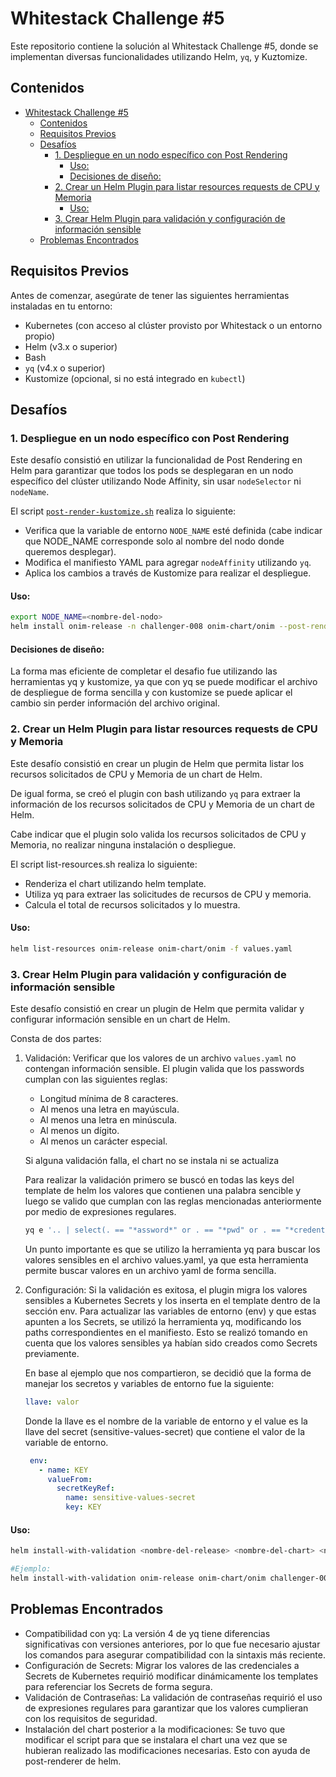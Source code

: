# Whitestack Challenge #5

Este repositorio contiene la solución al Whitestack Challenge #5, donde se implementan diversas funcionalidades utilizando Helm, `yq`, y Kuztomize.

## Contenidos

- [Whitestack Challenge #5](#whitestack-challenge-5)
  - [Contenidos](#contenidos)
  - [Requisitos Previos](#requisitos-previos)
  - [Desafíos](#desafíos)
    - [1. Despliegue en un nodo específico con Post Rendering](#1-despliegue-en-un-nodo-específico-con-post-rendering)
      - [Uso:](#uso)
      - [Decisiones de diseño:](#decisiones-de-diseño)
    - [2. Crear un Helm Plugin para listar resources requests de CPU y Memoria](#2-crear-un-helm-plugin-para-listar-resources-requests-de-cpu-y-memoria)
      - [Uso:](#uso-1)
    - [3. Crear Helm Plugin para validación y configuración de información sensible](#3-crear-helm-plugin-para-validación-y-configuración-de-información-sensible)
  - [Problemas Encontrados](#problemas-encontrados)

## Requisitos Previos

Antes de comenzar, asegúrate de tener las siguientes herramientas instaladas en tu entorno:

- Kubernetes (con acceso al clúster provisto por Whitestack o un entorno propio)
- Helm (v3.x o superior)
- Bash
- `yq` (v4.x o superior)
- Kustomize (opcional, si no está integrado en `kubectl`)

## Desafíos

### 1. Despliegue en un nodo específico con Post Rendering

Este desafío consistió en utilizar la funcionalidad de Post Rendering en Helm para garantizar que todos los pods se desplegaran en un nodo específico del clúster utilizando Node Affinity, sin usar `nodeSelector` ni `nodeName`.

El script [`post-render-kustomize.sh`](scripts/post-render-kustomize.sh) realiza lo siguiente:

- Verifica que la variable de entorno `NODE_NAME` esté definida (cabe indicar que NODE_NAME corresponde solo al nombre del nodo donde queremos desplegar).
- Modifica el manifiesto YAML para agregar `nodeAffinity` utilizando `yq`.
- Aplica los cambios a través de Kustomize para realizar el despliegue.

#### Uso:

```bash
export NODE_NAME=<nombre-del-nodo>
helm install onim-release -n challenger-008 onim-chart/onim --post-renderer ./post-render-kustomize.sh
```
#### Decisiones de diseño:
La forma mas eficiente de completar el desafio fue utilizando las herramientas yq y kustomize, ya que con yq se puede modificar el archivo de despliegue de forma sencilla y con kustomize se puede aplicar el cambio sin perder información del archivo original.

### 2. Crear un Helm Plugin para listar resources requests de CPU y Memoria

Este desafío consistió en crear un plugin de Helm que permita listar los recursos solicitados de CPU y Memoria de un chart de Helm.

De igual forma, se creó el plugin con bash utilizando `yq` para extraer la información de los recursos solicitados de CPU y Memoria de un chart de Helm.

Cabe indicar que el plugin solo valida los recursos solicitados de CPU y Memoria, no realizar ninguna instalación o despliegue.

El script list-resources.sh realiza lo siguiente:
- Renderiza el chart utilizando helm template.
- Utiliza yq para extraer las solicitudes de recursos de CPU y memoria.
- Calcula el total de recursos solicitados y lo muestra.

#### Uso:
    
```bash
helm list-resources onim-release onim-chart/onim -f values.yaml
```

### 3. Crear Helm Plugin para validación y configuración de información sensible

Este desafío consistió en crear un plugin de Helm que permita validar y configurar información sensible en un chart de Helm.

Consta de dos partes:
1. Validación: Verificar que los valores de un archivo `values.yaml` no contengan información sensible. El plugin valida que los passwords cumplan con las siguientes reglas:
   - Longitud mínima de 8 caracteres.
   - Al menos una letra en mayúscula.
   - Al menos una letra en minúscula.
   - Al menos un dígito.
   - Al menos un carácter especial.

    Si alguna validación falla, el chart no se instala ni se actualiza

    Para realizar la validación primero se buscó en todas las keys del template de helm los valores que contienen una palabra sencible y luego se valido que cumplan con las reglas mencionadas anteriormente por medio de expresiones regulares.
    ```bash
    yq e '.. | select(. == "*assword*" or . == "*pwd" or . == "*credential*" or . == "*pass") | path | join(".")'
    ```
    Un punto importante es que se utilizo la herramienta yq para buscar los valores sensibles en el archivo values.yaml, ya que esta herramienta permite buscar valores en un archivo yaml de forma sencilla.
2. Configuración: Si la validación es exitosa, el plugin migra los valores sensibles a Kubernetes Secrets y los inserta en el template dentro de la sección env. Para actualizar las variables de entorno (env) y que estas apunten a los Secrets, se utilizó la herramienta yq, modificando los paths correspondientes en el manifiesto. Esto se realizó tomando en cuenta que los valores sensibles ya habían sido creados como Secrets previamente.

   En base al ejemplo que nos compartieron, se decidió que la forma de manejar los secretos y variables de entorno fue la siguiente:
   ```yaml
   llave: valor
   ```
   Donde la llave es el nombre de la variable de entorno y el value es la llave del secret (sensitive-values-secret) que contiene el valor de la variable de entorno.
   ```yaml
    env:
      - name: KEY
        valueFrom:
          secretKeyRef:
            name: sensitive-values-secret
            key: KEY
    ```
   

#### Uso:
    
```bash
helm install-with-validation <nombre-del-release> <nombre-del-chart> <nombre-namespace> [opciones-de-helm]

#Ejemplo:
helm install-with-validation onim-release onim-chart/onim challenger-008 -f values.yaml
```
## Problemas Encontrados
  - Compatibilidad con yq: La versión 4 de yq tiene diferencias significativas con versiones anteriores, por lo que fue necesario ajustar los comandos para asegurar compatibilidad con la sintaxis más reciente.
  - Configuración de Secrets: Migrar los valores de las credenciales a Secrets de Kubernetes requirió modificar dinámicamente los templates para referenciar los Secrets de forma segura.
  - Validación de Contraseñas: La validación de contraseñas requirió el uso de expresiones regulares para garantizar que los valores cumplieran con los requisitos de seguridad.
  - Instalación del chart posterior a la modificaciones: Se tuvo que modificar el script para que se instalara el chart una vez que se hubieran realizado las modificaciones necesarias. Esto con ayuda de post-renderer de helm.

